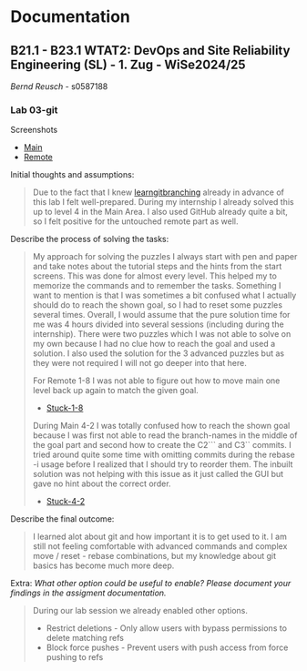 # Documentation

## B21.1 - B23.1 WTAT2: DevOps and Site Reliability Engineering (SL) - 1. Zug - WiSe2024/25

*Bernd Reusch* - s0587188

### Lab 03-git

Screenshots 

- [Main](/assets/03-git-branching-main.png)
- [Remote](/assets/03-git-branching-remote.png)

Initial thoughts and assumptions:

> Due to the fact that I knew [learngitbranching](https://learngitbranching.js.org/) already in advance of this lab
> I felt well-prepared. During my internship I already solved this up to level 4 in the Main Area. I also used GitHub
> already quite a bit, so I felt positive for the untouched remote part as well.

Describe the process of solving the tasks:

> My approach for solving the puzzles I always start with pen and paper and take notes about the tutorial steps and the
> hints from the start screens. This was done for almost every level. This helped my to memorize the commands and to
> remember the tasks. Something I want to mention is that I was sometimes a bit confused what I actually should do to 
> reach the shown goal, so I had to reset some puzzles several times. Overall, I would assume that the pure solution 
> time for me was 4 hours divided into several sessions (including during the internship).
> There were two puzzles which I was not able to solve on my own because I had no clue how to reach the goal and used
> a solution. I also used the solution for the 3 advanced puzzles but as they were not required I will not go deeper into
> that here.  
>
> For Remote 1-8 I was not able to figure out how to move main one level back up again to match the given goal.
> - [Stuck-1-8](/assets/03-stuck1-8.png)  
> 
> During Main 4-2 I was totally confused how to reach the shown goal because I was first not able to read the branch-names
> in the middle of the goal part and second how to create the C2``` and C3`` commits. I tried around quite some time
> with omitting commits during the rebase -i usage before I realized that I should try to reorder them.
> The inbuilt solution was not helping with this issue as it just called the GUI but gave no hint about the correct order.
> - [Stuck-4-2](/assets/03-stuck4-2.png)

Describe the final outcome:

> I learned alot about git and how important it is to get used to it. I am still not feeling comfortable with advanced 
> commands and complex move / reset - rebase combinations, but my knowledge about git basics has become much more deep.

Extra: *What other option could be useful to enable? Please document your findings in the assigment documentation.*
> During our lab session we already enabled other options.
> - Restrict deletions - Only allow users with bypass permissions to delete matching refs
> - Block force pushes - Prevent users with push access from force pushing to refs


